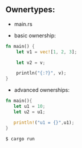 ## Ownertypes:

- main.rs

- basic ownership:
```rust
fn main() {
    let v1 = vec![1, 2, 3];

    let v2 = v;

    println("{:?}", v);
}
```

- advanced ownerships:
```rust
fn main(){
   let u1 = 10;
   let u2 = u1;

   println!("u1 = {}",u1);
}
```


```
$ cargo run
```